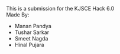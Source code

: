 This is a submission for the KJSCE Hack 6.0
<br>
Made By:
- Manan Pandya
- Tushar Sarkar
- Smeet Nagda
- Hinal Pujara
